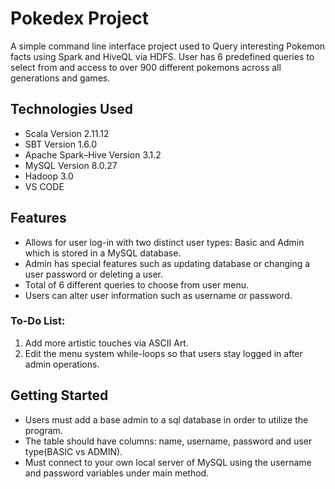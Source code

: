 
<h1>Pokedex Project</h1>


A simple command line interface project used to Query interesting Pokemon facts using Spark and HiveQL via HDFS. User has 6 predefined queries to select from and access to over 900 different pokemons across all generations and games.


<h2>Technologies Used </h2>

* Scala Version 2.11.12
* SBT Version 1.6.0
* Apache Spark–Hive Version 3.1.2
* MySQL Version 8.0.27
* Hadoop 3.0
* VS CODE



<h2>Features</h2>

*  Allows for user log-in with two distinct user types: Basic and Admin which is stored in a MySQL database.
*  Admin has special features such as updating database or changing a user password or deleting a user.
*  Total of 6 different queries to choose from user menu.
*  Users can alter user information such as username or password. 

<h3>To-Do List:</h3>

1. Add more artistic touches via ASCII Art.
2. Edit the menu system while-loops so that users stay logged in after admin operations.

<h2>Getting Started</h2>

- Users must add a base admin to a sql database in order to utilize the program. 
- The table should have columns: name, username, password and user type(BASIC vs ADMIN).
- Must connect to your own local server of MySQL using the username and password variables under main method.
